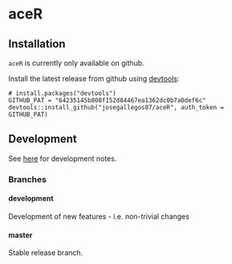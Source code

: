 # aceR

## Installation

`aceR` is currently only available on github.

Install the latest release from github using [devtools](https://github.com/hadley/devtools):

```
# install.packages("devtools")
GITHUB_PAT = "64235145b808f152d84467ea1362dc0b7a0def6c"
devtools::install_github("josegallegos07/aceR", auth_token = GITHUB_PAT)
```

## Development

See [here](docs/dev.md) for development notes.

### Branches

#### development 

Development of new features - i.e. non-trivial changes

#### master

Stable release branch.